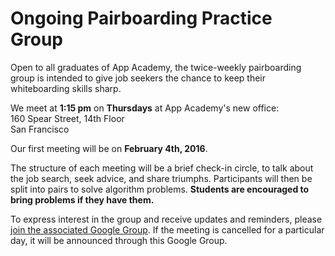 # Ongoing Pairboarding Practice Group

Open to all graduates of App Academy, the twice-weekly pairboarding group is intended to give job seekers the chance to keep their whiteboarding skills sharp.

We meet at **1:15 pm** on **Thursdays** at App Academy's new office:  
160 Spear Street, 14th Floor  
San Francisco

Our first meeting will be on **February 4th, 2016**.

The structure of each meeting will be a brief check-in circle, to talk about the job search, seek advice, and share triumphs. Participants will then be split into pairs to solve algorithm problems. **Students are encouraged to bring problems if they have them.**

To express interest in the group and receive updates and reminders, please [join the associated Google Group][aa-group]. If the meeting is cancelled for a particular day, it will be announced through this Google Group.

[aa-group]: https://groups.google.com/forum/#!forum/aa-pairboarding
